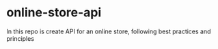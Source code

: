 # online-store-api
In this repo is create API for an online store, following best practices and principles
